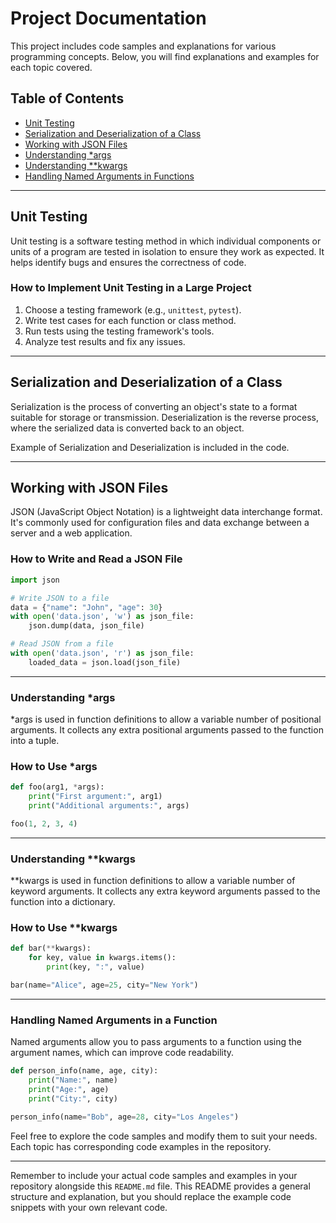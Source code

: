 # Project Documentation

This project includes code samples and explanations for various programming concepts. Below, you will find explanations and examples for each topic covered.

## Table of Contents

- [Unit Testing](#unit-testing)
- [Serialization and Deserialization of a Class](#serialization-and-deserialization)
- [Working with JSON Files](#working-with-json-files)
- [Understanding *args](#understanding-args)
- [Understanding **kwargs](#understanding-kwargs)
- [Handling Named Arguments in Functions](#handling-named-arguments)

---

## Unit Testing

Unit testing is a software testing method in which individual components or units of a program are tested in isolation to ensure they work as expected. It helps identify bugs and ensures the correctness of code.

### How to Implement Unit Testing in a Large Project

1. Choose a testing framework (e.g., `unittest`, `pytest`).
2. Write test cases for each function or class method.
3. Run tests using the testing framework's tools.
4. Analyze test results and fix any issues.

---

## Serialization and Deserialization of a Class

Serialization is the process of converting an object's state to a format suitable for storage or transmission. Deserialization is the reverse process, where the serialized data is converted back to an object.

Example of Serialization and Deserialization is included in the code.

---

## Working with JSON Files

JSON (JavaScript Object Notation) is a lightweight data interchange format. It's commonly used for configuration files and data exchange between a server and a web application.

### How to Write and Read a JSON File

```python
import json

# Write JSON to a file
data = {"name": "John", "age": 30}
with open('data.json', 'w') as json_file:
    json.dump(data, json_file)

# Read JSON from a file
with open('data.json', 'r') as json_file:
    loaded_data = json.load(json_file)
```

---

### Understanding *args

*args is used in function definitions to allow a variable number of positional arguments. It collects any extra positional arguments passed to the function into a tuple.

### How to Use *args

```python
def foo(arg1, *args):
    print("First argument:", arg1)
    print("Additional arguments:", args)

foo(1, 2, 3, 4)
```

---

### Understanding **kwargs

**kwargs is used in function definitions to allow a variable number of keyword arguments. It collects any extra keyword arguments passed to the function into a dictionary.

### How to Use **kwargs

```python
def bar(**kwargs):
    for key, value in kwargs.items():
        print(key, ":", value)

bar(name="Alice", age=25, city="New York")
```

---

### Handling Named Arguments in a Function

Named arguments allow you to pass arguments to a function using the argument names, which can improve code readability.

```python
def person_info(name, age, city):
    print("Name:", name)
    print("Age:", age)
    print("City:", city)

person_info(name="Bob", age=28, city="Los Angeles")
```

Feel free to explore the code samples and modify them to suit your needs. Each topic has corresponding code examples in the repository.

---

Remember to include your actual code samples and examples in your repository alongside this `README.md` file. This README provides a general structure and explanation, but you should replace the example code snippets with your own relevant code.